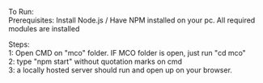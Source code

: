 To Run:<br/>
Prerequisites: Install Node.js / Have NPM installed on your pc. All required modules are installed<br/>

Steps: <br/>
1: Open CMD on "mco" folder. IF MCO folder is open, just run "cd mco"<br/>
2: type "npm start" without quotation marks on cmd<br/>
3: a locally hosted server should run and open up on your browser.<br/>

